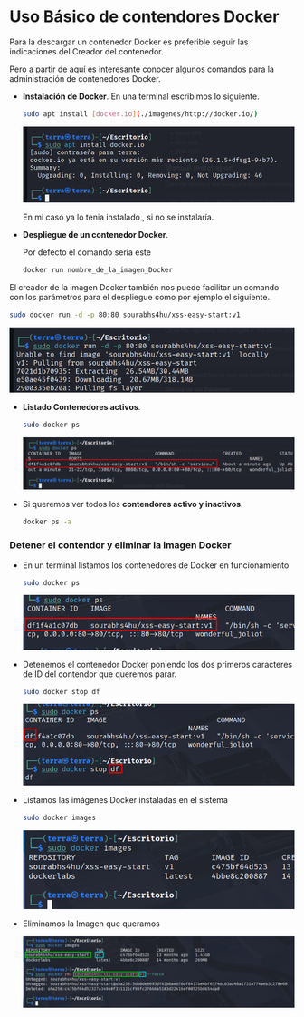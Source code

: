 # Uso Básico de contendores Docker

Para la descargar un contenedor Docker es preferible seguir las indicaciones del Creador del contenedor.

Pero a partir de aquí es interesante conocer algunos comandos para la administración de contenedores Docker.

- **Instalación de  Docker**. En una terminal escribimos lo siguiente.
    
    ```bash
    sudo apt install [docker.io](./imagenes/http://docker.io/) 
    ```
    
    ![image.png](./imagenes/image.png)
    
    En mi caso ya lo tenia instalado , si no se instalaría.
    
- **Despliegue de un contenedor Docker**.
    
    Por defecto el comando seria este 
    
    ```bash
    docker run nombre_de_la_imagen_Docker
    ```
    

El creador de la imagen Docker también nos puede facilitar un comando con los parámetros para el despliegue  como por ejemplo el siguiente.

```bash
sudo docker run -d -p 80:80 sourabhs4hu/xss-easy-start:v1
```

![image.png](./imagenes/image%201.png)

- **Listado Contenedores activos**.
    
    ```bash
    sudo docker ps
    ```
    
    ![image.png](./imagenes/image%202.png)
    

- Si queremos ver todos los **contendores activo y inactivos**.
    
    ```bash
    docker ps -a
    ```
    

### Detener el contendor  y eliminar la imagen Docker

- En un terminal listamos los contenedores de Docker en funcionamiento
    
    ```bash
    sudo docker ps
    ```
    
    ![image.png](./imagenes/image%203.png)
    

- Detenemos el contenedor Docker poniendo los dos primeros caracteres de ID del contendor que queremos parar.
    
    ```bash
    sudo docker stop df
    ```
    
    ![image.png](./imagenes/image%204.png)
    

- Listamos las imágenes Docker instaladas en el sistema
    
    ```bash
    sudo docker images
    ```
    
    ![image.png](./imagenes/image%205.png)
    

- Eliminamos la Imagen que queramos
    
    ![image.png](./imagenes/image%206.png)